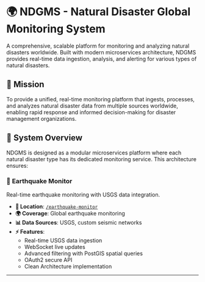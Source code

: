 # 🌍 NDGMS - Natural Disaster Global Monitoring System

A comprehensive, scalable platform for monitoring and analyzing natural disasters worldwide. Built with modern microservices architecture, NDGMS provides real-time data ingestion, analysis, and alerting for various types of natural disasters.


## 🎯 Mission

To provide a unified, real-time monitoring platform that ingests, processes, and analyzes natural disaster data from multiple sources worldwide, enabling rapid response and informed decision-making for disaster management organizations.

## 🚀 System Overview

NDGMS is designed as a modular microservices platform where each natural disaster type has its dedicated monitoring service. This architecture ensures:


### 🌊 **Earthquake Monitor**
Real-time earthquake monitoring with USGS data integration.

- **📍 Location**: [`/earthquake-monitor`](./earthquake-monitor/)
- **🌍 Coverage**: Global earthquake monitoring
- **📊 Data Sources**: USGS, custom seismic networks
- **⚡ Features**:
  - Real-time USGS data ingestion
  - WebSocket live updates
  - Advanced filtering with PostGIS spatial queries
  - OAuth2 secure API
  - Clean Architecture implementation

---
